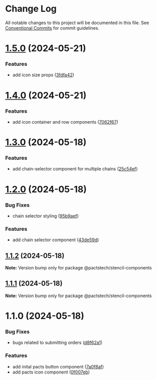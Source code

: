 # Change Log

All notable changes to this project will be documented in this file.
See [Conventional Commits](https://conventionalcommits.org) for commit guidelines.

# [1.5.0](https://github.com/ionic-team/stencil-component-starter/compare/v1.4.0...v1.5.0) (2024-05-21)


### Features

* add icon size props ([3fdfa42](https://github.com/ionic-team/stencil-component-starter/commit/3fdfa42cec46e5920e568474d653969a94ac0dd4))





# [1.4.0](https://github.com/ionic-team/stencil-component-starter/compare/v1.3.0...v1.4.0) (2024-05-21)


### Features

* add icon container and row components ([7062f67](https://github.com/ionic-team/stencil-component-starter/commit/7062f6715471493f66ebbcedd187a8e46ddd1035))





# [1.3.0](https://github.com/ionic-team/stencil-component-starter/compare/v1.2.0...v1.3.0) (2024-05-18)


### Features

* add chain-selector component for multiple chains ([25c54ef](https://github.com/ionic-team/stencil-component-starter/commit/25c54efb83ed17e7ab90cdc0278e38c940c89ed6))





# [1.2.0](https://github.com/ionic-team/stencil-component-starter/compare/v1.1.2...v1.2.0) (2024-05-18)


### Bug Fixes

* chain selector styling ([95b9aef](https://github.com/ionic-team/stencil-component-starter/commit/95b9aef5df700cc9db8c207cdd6c0b27f694b3e0))


### Features

* add chain selector component ([43de59d](https://github.com/ionic-team/stencil-component-starter/commit/43de59d0c166733ce642537b88ad10835a970c1c))





## [1.1.2](https://github.com/ionic-team/stencil-component-starter/compare/v1.1.1...v1.1.2) (2024-05-18)

**Note:** Version bump only for package @pactstech/stencil-components





## [1.1.1](https://github.com/ionic-team/stencil-component-starter/compare/v1.1.0...v1.1.1) (2024-05-18)

**Note:** Version bump only for package @pactstech/stencil-components





# 1.1.0 (2024-05-18)


### Bug Fixes

* bugs related to submitting orders ([d8f62a1](https://github.com/ionic-team/stencil-component-starter/commit/d8f62a1d621f774e5972ccf4ef59f79dd65d0338))


### Features

* add inital pacts button component ([7a0f8af](https://github.com/ionic-team/stencil-component-starter/commit/7a0f8af0e58d65d05ab766e27a7c433033c053ed))
* add pacts icon component ([0f007eb](https://github.com/ionic-team/stencil-component-starter/commit/0f007eb4a3a4ee30330d8ac90e2abe6bf014f5e5))
